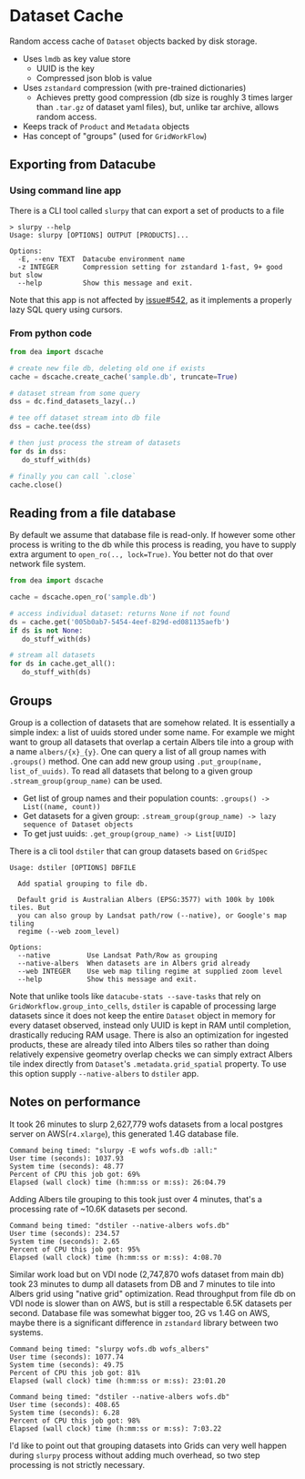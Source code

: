 # Dataset Cache

Random access cache of `Dataset` objects backed by disk storage.

- Uses `lmdb` as key value store
  - UUID is the key
  - Compressed json blob is value
- Uses `zstandard` compression (with pre-trained dictionaries)
  - Achieves pretty good compression (db size is roughly 3 times larger than `.tar.gz` of dataset yaml files), but, unlike tar archive, allows random access.
- Keeps track of `Product` and `Metadata` objects
- Has concept of "groups" (used for `GridWorkFlow`)


## Exporting from Datacube

### Using command line app

There is a CLI tool called `slurpy` that can export a set of products to a file

```
> slurpy --help
Usage: slurpy [OPTIONS] OUTPUT [PRODUCTS]...

Options:
  -E, --env TEXT  Datacube environment name
  -z INTEGER      Compression setting for zstandard 1-fast, 9+ good but slow
  --help          Show this message and exit.
```

Note that this app is not affected by [issue#542](https://github.com/opendatacube/datacube-core/issues/542), as it implements a properly lazy SQL query using cursors.


### From python code

```python
from dea import dscache

# create new file db, deleting old one if exists
cache = dscache.create_cache('sample.db', truncate=True)

# dataset stream from some query
dss = dc.find_datasets_lazy(..)

# tee off dataset stream into db file
dss = cache.tee(dss)

# then just process the stream of datasets
for ds in dss:
   do_stuff_with(ds)

# finally you can call `.close`
cache.close()
```

## Reading from a file database

By default we assume that database file is read-only. If however some other process is writing to the db while this process is reading, you have to supply extra argument to `open_ro(.., lock=True)`. You better not do that over network file system.

```python
from dea import dscache

cache = dscache.open_ro('sample.db')

# access individual dataset: returns None if not found
ds = cache.get('005b0ab7-5454-4eef-829d-ed081135aefb')
if ds is not None:
   do_stuff_with(ds)

# stream all datasets
for ds in cache.get_all():
   do_stuff_with(ds)
```

## Groups

Group is a collection of datasets that are somehow related. It is essentially a simple index: a list of uuids stored under some name. For example we might want to group all datasets that overlap a certain Albers tile into a group with a name `albers/{x}_{y}`. One can query a list of all group names with `.groups()` method. One can add new group using `.put_group(name, list_of_uuids)`. To read all datasets that belong to a given group `.stream_group(group_name)` can be used.

- Get list of group names and their population counts: `.groups() -> List((name, count))`
- Get datasets for a given group: `.stream_group(group_name) -> lazy sequence of Dataset objects`
- To get just uuids: `.get_group(group_name) -> List[UUID]`

There is a cli tool `dstiler` that can group datasets based on `GridSpec`

```
Usage: dstiler [OPTIONS] DBFILE

  Add spatial grouping to file db.

  Default grid is Australian Albers (EPSG:3577) with 100k by 100k tiles. But
  you can also group by Landsat path/row (--native), or Google's map tiling
  regime (--web zoom_level)

Options:
  --native         Use Landsat Path/Row as grouping
  --native-albers  When datasets are in Albers grid already
  --web INTEGER    Use web map tiling regime at supplied zoom level
  --help           Show this message and exit.
```

Note that unlike tools like `datacube-stats --save-tasks` that rely on `GridWorkflow.group_into_cells`, `dstiler` is capable of processing large datasets since it does not keep the entire `Dataset` object in memory for every dataset observed, instead only UUID is kept in RAM until completion, drastically reducing RAM usage. There is also an optimization for ingested products, these are already tiled into Albers tiles so rather than doing relatively expensive geometry overlap checks we can simply extract Albers tile index directly from `Dataset`'s  `.metadata.grid_spatial` property. To use this option supply `--native-albers` to `dstiler` app.


## Notes on performance

It took 26 minutes to slurp 2,627,779 wofs datasets from a local postgres server on AWS(`r4.xlarge`), this generated 1.4G database file.

```
Command being timed: "slurpy -E wofs wofs.db :all:"
User time (seconds): 1037.93
System time (seconds): 48.77
Percent of CPU this job got: 69%
Elapsed (wall clock) time (h:mm:ss or m:ss): 26:04.79
```

Adding Albers tile grouping to this took just over 4 minutes, that's a processing rate of ~10.6K datasets per second.

```
Command being timed: "dstiler --native-albers wofs.db"
User time (seconds): 234.57
System time (seconds): 2.65
Percent of CPU this job got: 95%
Elapsed (wall clock) time (h:mm:ss or m:ss): 4:08.70
```

Similar work load but on VDI node (2,747,870 wofs dataset from main db) took 23 minutes to dump all datasets from DB and 7 minutes to tile into Albers grid using "native grid" optimization. Read throughput from file db on VDI node is slower than on AWS, but is still a respectable 6.5K datasets per second. Database file was somewhat bigger too, 2G vs 1.4G on AWS, maybe there is a significant difference in `zstandard` library between two systems. 

```
Command being timed: "slurpy wofs.db wofs_albers"
User time (seconds): 1077.74
System time (seconds): 49.75
Percent of CPU this job got: 81%
Elapsed (wall clock) time (h:mm:ss or m:ss): 23:01.20
```

```
Command being timed: "dstiler --native-albers wofs.db"
User time (seconds): 408.65
System time (seconds): 6.28
Percent of CPU this job got: 98%
Elapsed (wall clock) time (h:mm:ss or m:ss): 7:03.22
```

I'd like to point out that grouping datasets into Grids can very well happen during `slurpy` process without adding much overhead, so two step processing is not strictly necessary.
